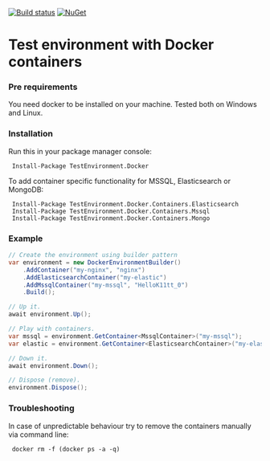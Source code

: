 [![Build status](https://ci.appveyor.com/api/projects/status/1xh2d15gkmij0mp8/branch/master?svg=true)](https://ci.appveyor.com/project/Deffiss/testenvironment-docker/branch/master)  [![NuGet](https://img.shields.io/nuget/v/TestEnvironment.Docker.svg)](https://www.nuget.org/packages/TestEnvironment.Docker/)

# Test environment with Docker containers

### Pre requirements

You need docker to be installed on your machine. Tested both on Windows and Linux. 

### Installation

Run this in your package manager console:

```
 Install-Package TestEnvironment.Docker
```

To add container specific functionality for MSSQL, Elasticsearch or MongoDB:

```
 Install-Package TestEnvironment.Docker.Containers.Elasticsearch
 Install-Package TestEnvironment.Docker.Containers.Mssql
 Install-Package TestEnvironment.Docker.Containers.Mongo
```
### Example

```csharp
// Create the environment using builder pattern
var environment = new DockerEnvironmentBuilder()
    .AddContainer("my-nginx", "nginx")
    .AddElasticsearchContainer("my-elastic")
    .AddMssqlContainer("my-mssql", "HelloK11tt_0")
    .Build();

// Up it.
await environment.Up();

// Play with containers.
var mssql = environment.GetContainer<MssqlContainer>("my-mssql");
var elastic = environment.GetContainer<ElasticsearchContainer>("my-elastic");

// Down it.
await environment.Down();

// Dispose (remove).
environment.Dispose();
```

### Troubleshooting

In case of unpredictable behaviour try to remove the containers manually via command line:

```
 docker rm -f (docker ps -a -q)
```
